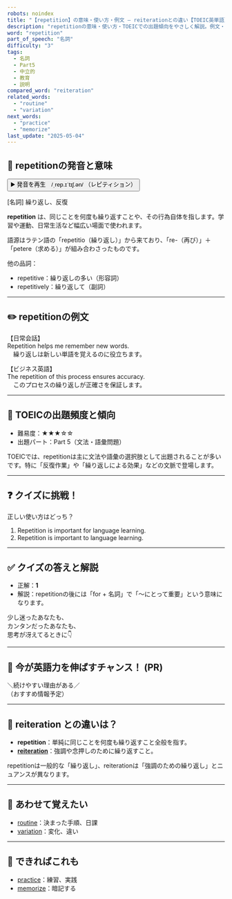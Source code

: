 ```yaml
---
robots: noindex
title: "【repetition】の意味・使い方・例文 ― reiterationとの違い【TOEIC英単語】"
description: "repetitionの意味・使い方・TOEICでの出題傾向をやさしく解説。例文・クイズ付きでreiterationとの違いもわかりやすく学べます。"
word: "repetition"
part_of_speech: "名詞"
difficulty: "3"
tags:
  - 名詞
  - Part5
  - 中立的
  - 教育
  - 説明
compared_word: "reiteration"
related_words:
  - "routine"
  - "variation"
next_words:
  - "practice"
  - "memorize"
last_update: "2025-05-04"
---
```


## 🔰 repetitionの発音と意味

<button class="play-audio" onclick="playTTS('repetition')">
  <span class="play-audio-main">
    ▶️ 発音を再生　/ˌrep.ɪˈtɪʃ.ən/
  </span>
  <span class="play-audio-sub">
    （レピティション）
  </span>
</button>

[名詞] 繰り返し、反復

**repetition** は、同じことを何度も繰り返すことや、その行為自体を指します。学習や運動、日常生活など幅広い場面で使われます。

語源はラテン語の「repetitio（繰り返し）」から来ており、「re-（再び）」＋「petere（求める）」が組み合わさったものです。

他の品詞：  
- repetitive：繰り返しの多い（形容詞）
- repetitively：繰り返して（副詞）

---

## ✏️ repetitionの例文

【日常会話】  
Repetition helps me remember new words.  
　繰り返しは新しい単語を覚えるのに役立ちます。

【ビジネス英語】  
The repetition of this process ensures accuracy.  
　このプロセスの繰り返しが正確さを保証します。

---

## 🎯 TOEICの出題頻度と傾向

- 難易度：★★★☆☆
- 出題パート：Part 5（文法・語彙問題）

TOEICでは、repetitionは主に文法や語彙の選択肢として出題されることが多いです。特に「反復作業」や「繰り返しによる効果」などの文脈で登場します。

---

## ❓ クイズに挑戦！

正しい使い方はどっち？

1. Repetition is important for language learning.  
2. Repetition is important to language learning.

---

## ✅ クイズの答えと解説

- 正解：**1**
- 解説：repetitionの後には「for + 名詞」で「～にとって重要」という意味になります。

少し迷ったあなたも、  
カンタンだったあなたも、  
思考が冴えてるときに👇️

---

## 🚀 今が英語力を伸ばすチャンス！ (PR)

<div class="info-center">
＼続けやすい理由がある／<br>  
（おすすめ情報予定）
</div>

---

## 🤔  reiteration との違いは？

- **repetition**：単純に同じことを何度も繰り返すこと全般を指す。
- **[reiteration](/word/reiteration)**：強調や念押しのために繰り返すこと。

repetitionは一般的な「繰り返し」、reiterationは「強調のための繰り返し」とニュアンスが異なります。

---

## 🧩 あわせて覚えたい

- [routine](/word/routine)：決まった手順、日課
- [variation](/word/variation)：変化、違い

---

## 📖 できればこれも

- [practice](/word/practice)：練習、実践
- [memorize](/word/memorize)：暗記する

<!-- cvid: aid15_bid49 -->
